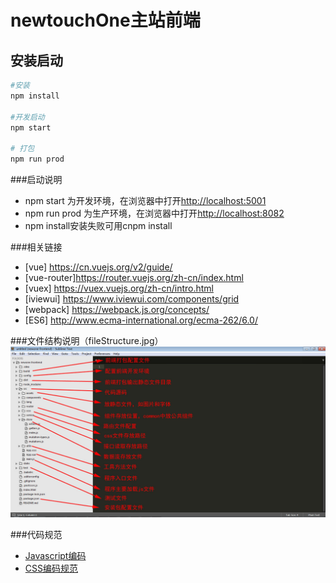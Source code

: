 # newtouchOne主站前端

## 安装启动

``` sh
#安装
npm install

#开发启动
npm start

# 打包
npm run prod
```

###启动说明
- npm start 为开发环境，在浏览器中打开<http://localhost:5001>
- npm run prod 为生产环境，在浏览器中打开<http://localhost:8082>
- npm install安装失败可用cnpm install

###相关链接
* [vue]        <https://cn.vuejs.org/v2/guide/>
* [vue-router]<https://router.vuejs.org/zh-cn/index.html>
* [vuex]       <https://vuex.vuejs.org/zh-cn/intro.html>
* [iviewui]   <https://www.iviewui.com/components/grid>
* [webpack]   <https://webpack.js.org/concepts/>
* [ES6]        <http://www.ecma-international.org/ecma-262/6.0/>


###文件结构说明（fileStructure.jpg）
![文件结构说明](./images/fileStructure.jpg "文件结构说明")


###代码规范
- [Javascript编码](javascript-style-guide.md) 
- [CSS编码规范](css-style-guide.md) 


